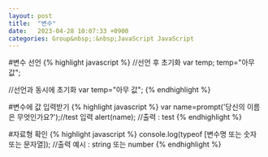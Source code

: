```yaml
---
layout: post
title:  "변수"
date:   2023-04-28 10:07:33 +0900
categories: Group&nbsp;:&nbsp;JavaScript JavaScript
---
```


#변수 선언
{% highlight javascript %}
 //선언 후 초기화
var temp;
temp="아무 값";

//선언과 동시에 초기화
var temp="아무 값";
{% endhighlight %}

#변수에 값 입력받기
{% highlight javascript %}
var name=prompt('당신의 이름은 무엇인가요?');//test 입력
alert(name);    //출력 : test
{% endhighlight %}

#자료형 확인
{% highlight javascript %}
console.log(typeof [변수명 또는 숫자 또는 문자열]); //출력 예시 : string 또는 number
{% endhighlight %}